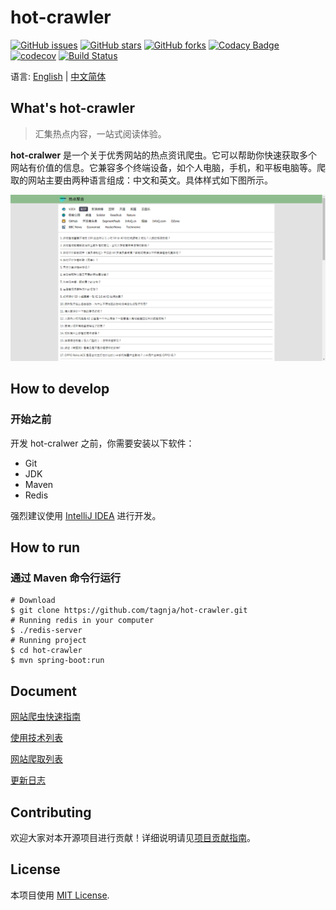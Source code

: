 # hot-crawler

[![GitHub issues](https://img.shields.io/github/issues/tagnja/hot-crawler)](https://github.com/tagnja/hot-crawler/issues)
[![GitHub stars](https://img.shields.io/github/stars/tagnja/hot-crawler)](https://github.com/tagnja/hot-crawler/stargazers)
[![GitHub forks](https://img.shields.io/github/forks/tagnja/hot-crawler)](https://github.com/tagnja/hot-crawler/network)
[![Codacy Badge](https://api.codacy.com/project/badge/Grade/d25aed8571b944e6838686d96ea3873f)](https://www.codacy.com/manual/tagnja/hot-crawler?utm_source=github.com&amp;utm_medium=referral&amp;utm_content=tagnja/hot-crawler&amp;utm_campaign=Badge_Grade)
[![codecov](https://codecov.io/gh/tagnja/hot-crawler/branch/master/graph/badge.svg)](https://codecov.io/gh/tagnja/hot-crawler)
[![Build Status](https://travis-ci.com/tagnja/hot-crawler.svg?branch=master)](https://travis-ci.com/tagnja/hot-crawler)

语言: [English](README.md) | [中文简体](README_zh_CN.md)

##  What's hot-crawler

> 汇集热点内容，一站式阅读体验。

**hot-cralwer** 是一个关于优秀网站的热点资讯爬虫。它可以帮助你快速获取多个网站有价值的信息。它兼容多个终端设备，如个人电脑，手机，和平板电脑等。爬取的网站主要由两种语言组成：中文和英文。具体样式如下图所示。

![网站首页图](documents/hotcrawler-homepage-v2-pc.png)

## How to develop

### 开始之前

开发 hot-cralwer 之前，你需要安装以下软件：

- Git
- JDK
- Maven
- Redis

强烈建议使用 [IntelliJ IDEA](https://www.jetbrains.com/idea/?fromMenu) 进行开发。


## How to run
### 通过 Maven 命令行运行

```shell
# Download
$ git clone https://github.com/tagnja/hot-crawler.git
# Running redis in your computer
$ ./redis-server
# Running project
$ cd hot-crawler
$ mvn spring-boot:run
```

## Document

[网站爬虫快速指南](documents/crawler-development-tutorial_zh_CN.md)

[使用技术列表](documents/techniques-list_zh_CN.md)

[网站爬取列表](documents/websites-list_zh_CN.md)

[更新日志](documents/update_log.md)

## Contributing

欢迎大家对本开源项目进行贡献！详细说明请见[项目贡献指南](CONTRIBUTING_zh_CN.md)。

## License

本项目使用 [MIT License](https://opensource.org/licenses/MIT).